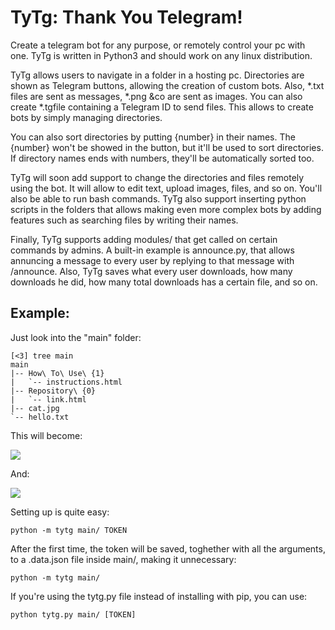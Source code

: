 # TyTg: Thank You Telegram!

Create a telegram bot for any purpose, or remotely control your pc with one. TyTg is written in Python3 and should work on any linux distribution.

TyTg allows users to navigate in a folder in a hosting pc. Directories are shown as Telegram buttons, allowing the creation of custom bots. Also, *.txt files are sent as messages, *.png &co are sent as images. You can also create *.tgfile containing a Telegram ID to send files. This allows to create bots by simply managing directories. 

You can also sort directories by putting {number} in their names. The {number} won't be showed in the button, but it'll be used to sort directories. If directory names ends with numbers, they'll be automatically sorted too.

TyTg will soon add support to change the directories and files remotely using the bot. It will allow to edit text, upload images, files, and so on. You'll also be able to run bash commands. TyTg also support inserting python scripts in the folders that allows making even more complex bots by adding features such as searching files by writing their names.

Finally, TyTg supports adding modules/ that get called on certain commands by admins. A built-in example is announce.py, that allows annuncing a message to every user by replying to that message with /announce. Also, TyTg saves what every user downloads, how many downloads he did, how many total downloads has a certain file, and so on.

## Example:

Just look into the "main" folder:

	[<3] tree main
	main
	|-- How\ To\ Use\ {1}
	|   `-- instructions.html
	|-- Repository\ {0}
	|   `-- link.html
	|-- cat.jpg
	`-- hello.txt


This will become:

![](https://raw.githubusercontent.com/veggero/tytg/master/meta/example.png) 

And:

![](https://raw.githubusercontent.com/veggero/tytg/master/meta/example2.png) 

Setting up is quite easy:

	python -m tytg main/ TOKEN
	
After the first time, the token will be saved, toghether with all the arguments, to a .data.json file inside main/, making it unnecessary:

	python -m tytg main/
	
If you're using the tytg.py file instead of installing with pip, you can use:

	python tytg.py main/ [TOKEN]
